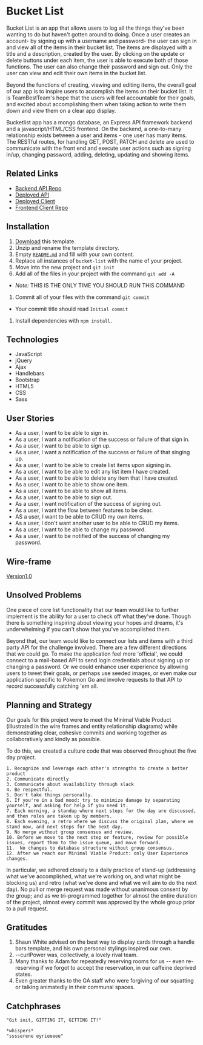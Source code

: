 # Bucket List

Bucket List is an app that allows users to log all the things they've been wanting to do but haven't gotten around to doing. Once a user creates an account- by signing up with a username and password- the user can sign in and view all of the items in their bucket list. The items are displayed with a title and a description, created by the user. By clicking on the update or delete buttons under each item, the user is able to execute both of those functions. The user can also change their password and sign out. Only the user can view and edit their own items in the bucket list.

 Beyond the functions of creating, viewing and editing items, the overall goal of our app is to inspire users to accomplish the items on their bucket list. It is TeamBestTeam's hope that the users will feel accountable for their goals, and excited about accomplishing them when taking action to write them down and view them on a clear app display.

 Bucketlist app has a mongo database, an Express API framework backend and a javascript/HTML/CSS frontend. On the backend, a one-to-many relationship exists between a user and items - one user has many items. The RESTful routes, for handling GET, POST, PATCH and delete are used to communicate with the front end and execute user actions such as signing in/up, changing password, adding, deleting, updating and showing items.

## Related Links
- [Backend API Repo](http://github.com/teamBestTeam/bucket-list-backend)
- [Deployed API](https://serene-eyrie-46099.herokuapp.com/)
- [Deployed Client](http://teamBestTeam.github.io/bucket-list-frontend)
- [Frontend Client Repo](http://github.com/teamBestTeam/bucket-list-frontend)

## Installation

1.  [Download](../../archive/master.zip) this template.
1.  Unzip and rename the template directory.
1.  Empty [`README.md`](README.md) and fill with your own content.
1.  Replace all instances of `bucket-list` with the name of your project.
1.  Move into the new project and `git init`
1.  Add all of the files in your project with the command `git add -A`
  -   *Note:* THIS IS THE ONLY TIME YOU SHOULD RUN THIS COMMAND
1.  Commit all of your files with the command `git commit`
  -   Your commit title should read `Initial commit`
1.  Install dependencies with `npm install`.

##  Technologies
-  JavaScript
-  jQuery
-  Ajax
-  Handlebars
-  Bootstrap
-  HTML5
-  CSS
-  Sass

## User Stories
- As a user, I want to be able to sign in.
- As a user, I want a notification of the success or failure of that sign in.
- As a user, I want to be able to sign up.
- As a user, I want a notification of the success or failure of that singing up.
- As a user, I want to be able to create list items upon signing in.
- As a user, I want to be able to edit any list item I have created.
- As a user, I want to be able to delete any item that I have created.
- As a user, I want to be able to show one item.
- As a user, I want to be able to show all items.
- As a user, I want to be able to sign out.
- As a user, I want notification of the success of signing out.
- As a user, I want the flow between features to be clear.
- AS a user, I want to be able to CRUD my own items.
- As a user, I don't want another user to be able to CRUD my items.
- As a user, I want to be able to change my password.
- As a user, I want to be notified of the success of changing my password.

##  Wire-frame
[Version1.0](https://projects.invisionapp.com/freehand/document/kEpt2BiMI)


## Unsolved Problems
One piece of core list functionality that our team would like to further implement is the ability for a user to check off what they've done. Though there is something inspiring about viewing your hopes and dreams, it's underwhelming if you can't show that you've accomplished them.

Beyond that, our team would like to connect our lists and items with a third party API for the challenge involved. There are a few different directions that we could go. To make the application feel more 'official', we could connect to a mail-based API to send login credentials about signing up or changing a password. Or we could enhance user experience by allowing users to tweet their goals, or perhaps use seeded images, or even make our application specific to Pokemon Go and involve requests to that API to record successfully catching 'em all.

## Planning and Strategy
Our goals for this project were to meet the Minimal Viable Product (illustrated in the wire frames and entity relationship diagrams) while demonstrating clear, cohesive commits and working together as collaboratively and kindly as possible.

To do this, we created a culture code that was observed throughout the five day project.

```
1. Recognize and leverage each other's strengths to create a better product
2. Communicate directly
3. Communicate about availability through slack
4. Be respectful.
5. Don't take things personally.
6. If you're in a bad mood: try to minimize damage by separating yourself, and asking for help if you need it.
7. Each morning, a standup where next steps for the day are discussed, and then roles are taken up by members.
8. Each evening, a retro where we discuss the original plan, where we stand now, and next steps for the next day.
9. No merge without group consensus and review.
10. Before we move to the next step or feature, review for possible issues, report them to the issue queue, and move forward.
11.  No changes to database structure without group consensus.
12. After we reach our Minimal Viable Product: only User Experience changes.
```

In particular, we adhered closely to a daily practice of stand-up (addressing what we've accomplished, what we're working on, and what might be blocking us) and retro (what we've done and what we will aim to do the next day). No pull or merge request was made without unanimous consent by the group; and as we tri-programmed together for almost the entire duration of the project, almost every commit was approved by the whole group prior to a pull request.


## Gratitudes
1. Shaun White advised on the best way to display cards through a handle bars template, and his own personal stylings inspired our own.
2. --curlPower was, collectively, a lovely rival team.
3. Many thanks to Adam for repeatedly reserving rooms for us -- even re-reserving if we forgot to accept the reservation, in our caffeine deprived states.
4. Even greater thanks to the GA staff who were forgiving of our squatting or talking animatedly in their communal spaces.

## Catchphrases

```
"Git init, GITTING IT, GITTING IT!"
```

```
*whispers*
"sssserene eyrieeeee"
```
